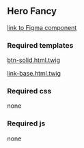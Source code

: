 ## Hero Fancy
[link to Figma component]()

### Required templates

[btn-solid.html.twig]()

[link-base.html.twig]()


### Required css
none

### Required js
none